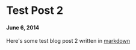 # Test Post 2
#### June 6, 2014

Here's some test blog post 2 written in [markdown](http://daringfireball.net/projects/markdown/)
